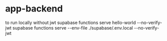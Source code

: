 # app-backend


to run locally without jwt 
supabase functions serve hello-world --no-verify-jwt
supabase functions serve --env-file ./supabase/.env.local --no-verify-jwt